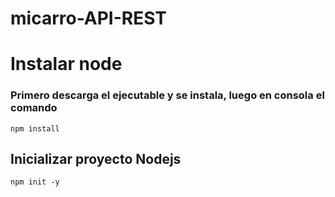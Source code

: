# micarro-API-REST

# Instalar node
### Primero descarga el ejecutable y se instala, luego en consola el comando
```
npm install 
```
## Inicializar proyecto Nodejs
```
npm init -y
```
